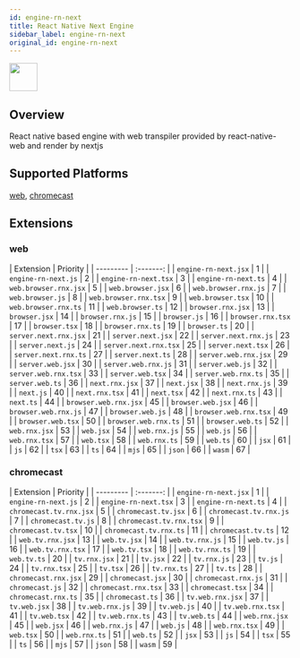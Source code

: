 ```yaml
---
id: engine-rn-next
title: React Native Next Engine
sidebar_label: engine-rn-next
original_id: engine-rn-next
---
```


<img className="header-image" src="https://renative.org/img/ic_engine.png" width="50" height="50" />

<!--AUTO_GENERATED_START-->


## Overview

React native based engine with web transpiler provided by react-native-web and render by nextjs

## Supported Platforms

[web](../platforms/web.md), [chromecast](../platforms/chromecast.md)


## Extensions

### web

| Extension | Priority  |
      | --------- | :-------: |
| `engine-rn-next.jsx` | 1 |
| `engine-rn-next.js` | 2 |
| `engine-rn-next.tsx` | 3 |
| `engine-rn-next.ts` | 4 |
| `web.browser.rnx.jsx` | 5 |
| `web.browser.jsx` | 6 |
| `web.browser.rnx.js` | 7 |
| `web.browser.js` | 8 |
| `web.browser.rnx.tsx` | 9 |
| `web.browser.tsx` | 10 |
| `web.browser.rnx.ts` | 11 |
| `web.browser.ts` | 12 |
| `browser.rnx.jsx` | 13 |
| `browser.jsx` | 14 |
| `browser.rnx.js` | 15 |
| `browser.js` | 16 |
| `browser.rnx.tsx` | 17 |
| `browser.tsx` | 18 |
| `browser.rnx.ts` | 19 |
| `browser.ts` | 20 |
| `server.next.rnx.jsx` | 21 |
| `server.next.jsx` | 22 |
| `server.next.rnx.js` | 23 |
| `server.next.js` | 24 |
| `server.next.rnx.tsx` | 25 |
| `server.next.tsx` | 26 |
| `server.next.rnx.ts` | 27 |
| `server.next.ts` | 28 |
| `server.web.rnx.jsx` | 29 |
| `server.web.jsx` | 30 |
| `server.web.rnx.js` | 31 |
| `server.web.js` | 32 |
| `server.web.rnx.tsx` | 33 |
| `server.web.tsx` | 34 |
| `server.web.rnx.ts` | 35 |
| `server.web.ts` | 36 |
| `next.rnx.jsx` | 37 |
| `next.jsx` | 38 |
| `next.rnx.js` | 39 |
| `next.js` | 40 |
| `next.rnx.tsx` | 41 |
| `next.tsx` | 42 |
| `next.rnx.ts` | 43 |
| `next.ts` | 44 |
| `browser.web.rnx.jsx` | 45 |
| `browser.web.jsx` | 46 |
| `browser.web.rnx.js` | 47 |
| `browser.web.js` | 48 |
| `browser.web.rnx.tsx` | 49 |
| `browser.web.tsx` | 50 |
| `browser.web.rnx.ts` | 51 |
| `browser.web.ts` | 52 |
| `web.rnx.jsx` | 53 |
| `web.jsx` | 54 |
| `web.rnx.js` | 55 |
| `web.js` | 56 |
| `web.rnx.tsx` | 57 |
| `web.tsx` | 58 |
| `web.rnx.ts` | 59 |
| `web.ts` | 60 |
| `jsx` | 61 |
| `js` | 62 |
| `tsx` | 63 |
| `ts` | 64 |
| `mjs` | 65 |
| `json` | 66 |
| `wasm` | 67 |
### chromecast

| Extension | Priority  |
      | --------- | :-------: |
| `engine-rn-next.jsx` | 1 |
| `engine-rn-next.js` | 2 |
| `engine-rn-next.tsx` | 3 |
| `engine-rn-next.ts` | 4 |
| `chromecast.tv.rnx.jsx` | 5 |
| `chromecast.tv.jsx` | 6 |
| `chromecast.tv.rnx.js` | 7 |
| `chromecast.tv.js` | 8 |
| `chromecast.tv.rnx.tsx` | 9 |
| `chromecast.tv.tsx` | 10 |
| `chromecast.tv.rnx.ts` | 11 |
| `chromecast.tv.ts` | 12 |
| `web.tv.rnx.jsx` | 13 |
| `web.tv.jsx` | 14 |
| `web.tv.rnx.js` | 15 |
| `web.tv.js` | 16 |
| `web.tv.rnx.tsx` | 17 |
| `web.tv.tsx` | 18 |
| `web.tv.rnx.ts` | 19 |
| `web.tv.ts` | 20 |
| `tv.rnx.jsx` | 21 |
| `tv.jsx` | 22 |
| `tv.rnx.js` | 23 |
| `tv.js` | 24 |
| `tv.rnx.tsx` | 25 |
| `tv.tsx` | 26 |
| `tv.rnx.ts` | 27 |
| `tv.ts` | 28 |
| `chromecast.rnx.jsx` | 29 |
| `chromecast.jsx` | 30 |
| `chromecast.rnx.js` | 31 |
| `chromecast.js` | 32 |
| `chromecast.rnx.tsx` | 33 |
| `chromecast.tsx` | 34 |
| `chromecast.rnx.ts` | 35 |
| `chromecast.ts` | 36 |
| `tv.web.rnx.jsx` | 37 |
| `tv.web.jsx` | 38 |
| `tv.web.rnx.js` | 39 |
| `tv.web.js` | 40 |
| `tv.web.rnx.tsx` | 41 |
| `tv.web.tsx` | 42 |
| `tv.web.rnx.ts` | 43 |
| `tv.web.ts` | 44 |
| `web.rnx.jsx` | 45 |
| `web.jsx` | 46 |
| `web.rnx.js` | 47 |
| `web.js` | 48 |
| `web.rnx.tsx` | 49 |
| `web.tsx` | 50 |
| `web.rnx.ts` | 51 |
| `web.ts` | 52 |
| `jsx` | 53 |
| `js` | 54 |
| `tsx` | 55 |
| `ts` | 56 |
| `mjs` | 57 |
| `json` | 58 |
| `wasm` | 59 |



<!--AUTO_GENERATED_END-->
